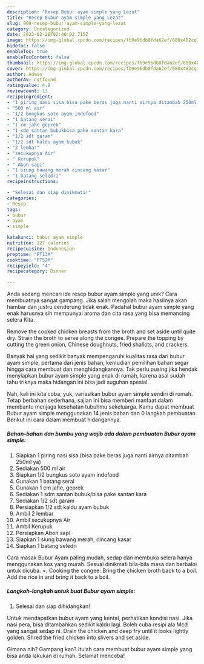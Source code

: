 ```yaml
---
description: "Resep Bubur ayam simple yang Lezat"
title: "Resep Bubur ayam simple yang Lezat"
slug: 909-resep-bubur-ayam-simple-yang-lezat
category: Uncategorized
date: 2023-02-28T02:40:02.715Z
image: https://img-global.cpcdn.com/recipes/fb9e96db8fda62ef/680x482cq70/bubur-ayam-simple-foto-resep-utama.jpg
hideToc: false
enableToc: true
enableTocContent: false
thumbnail: https://img-global.cpcdn.com/recipes/fb9e96db8fda62ef/680x482cq70/bubur-ayam-simple-foto-resep-utama.jpg
cover: https://img-global.cpcdn.com/recipes/fb9e96db8fda62ef/680x482cq70/bubur-ayam-simple-foto-resep-utama.jpg
author: Admin
authorAv: notfound
ratingvalue: 4.9
reviewcount: 13
recipeingredient:
- "1 piring nasi sisa bisa pake beras juga nanti airnya ditambah 250ml ya"
- "500 ml air"
- "1/2 bungkus soto ayam indofood"
- "1 batang serai"
- "1 cm jahe geprek"
- "1 sdm santan bubukbisa pake santan kara"
- "1/2 sdt garam"
- "1/2 sdt kaldu ayam bubuk"
- "2 lembar"
- "secukupnya Air"
- " Kerupuk"
- " Abon sapi"
- "1 siung bawang merah cincang kasar"
- "1 batang seledri"
recipeinstructions:

- "Selesai dan siap dinikmati!"
categories:
- Resep
tags:
- bubur
- ayam
- simple

katakunci: bubur ayam simple 
nutrition: 127 calories
recipecuisine: Indonesian
preptime: "PT13M"
cooktime: "PT52M"
recipeyield: "4"
recipecategory: Dinner

---
```





Anda sedang mencari ide resep bubur ayam simple yang unik? Cara membuatnya sangat gampang. Jika salah mengolah maka hasilnya akan hambar dan justru cenderung tidak enak. Padahal bubur ayam simple yang enak harusnya sih mempunyai aroma dan cita rasa yang bisa memancing selera Kita.





Remove the cooked chicken breasts from the broth and set aside until quite dry. Strain the broth to serve along the congee. Prepare the topping by cutting the green onion, Chinese doughnuts, fried shallots, and crackers.

Banyak hal yang sedikit banyak mempengaruhi kualitas rasa dari bubur ayam simple, pertama dari jenis bahan, kemudian pemilihan bahan segar hingga cara membuat dan menghidangkannya. Tak perlu pusing jika hendak menyiapkan bubur ayam simple yang enak di rumah, karena asal sudah tahu triknya maka hidangan ini bisa jadi suguhan spesial.






Nah, kali ini kita coba, yuk, variasikan bubur ayam simple sendiri di rumah. Tetap berbahan sederhana, sajian ini bisa memberi manfaat dalam membantu menjaga kesehatan tubuhmu sekeluarga. Kamu dapat membuat Bubur ayam simple menggunakan 14 jenis bahan dan 0 langkah pembuatan. Berikut ini cara dalam membuat hidangannya.

<!--inarticleads1-->

##### Bahan-bahan dan bumbu yang wajib ada dalam pembuatan Bubur ayam simple:

1. Siapkan 1 piring nasi sisa (bisa pake beras juga nanti airnya ditambah 250ml ya)
1. Sediakan 500 ml air
1. Siapkan 1/2 bungkus soto ayam indofood
1. Gunakan 1 batang serai
1. Gunakan 1 cm jahe, geprek
1. Sediakan 1 sdm santan bubuk/bisa pake santan kara
1. Sediakan 1/2 sdt garam
1. Persiapkan 1/2 sdt kaldu ayam bubuk
1. Ambil 2 lembar
1. Ambil secukupnya Air
1. Ambil  Kerupuk
1. Persiapkan  Abon sapi
1. Siapkan 1 siung bawang merah, cincang kasar
1. Siapkan 1 batang seledri


Cara masak Bubur Ayam paling mudah, sedap dan membuka selera hanya menggunakan kos yang murah. Sesuai dinikmati bila-bila masa dan berbaloi untuk dicuba. ×. Cooking the congee: Bring the chicken broth back to a boil. Add the rice in and bring it back to a boil. 

<!--inarticleads2-->

##### Langkah-langkah untuk buat Bubur ayam simple:


1. Selesai dan siap dihidangkan!

Untuk mendapatkan bubur ayam yang kental, perhatikan kondisi nasi. Jika nasi pera, bisa ditambahkan sedikit kaldu lagi. Boleh cuba resipi ala Mcd yang sangat sedap ni. Drain the chicken and deep fry until it looks lightly golden. Shred the fried chicken into slivers and set aside. 

Gimana nih? Gampang kan? Itulah cara membuat bubur ayam simple yang bisa anda lakukan di rumah. Selamat mencoba!
